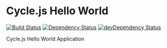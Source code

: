 # Cycle.js Hello World

[![Build Status](https://img.shields.io/travis/CreaturePhil/cycle-hello-world/master.svg?style=flat-square)](https://travis-ci.org/CreaturePhil/cycle-hello-world)
[![Dependency Status](https://david-dm.org/CreaturePhil/cycle-hello-world.svg?style=flat-square)](https://david-dm.org/CreaturePhil/cycle-hello-world)
[![devDependency Status](https://david-dm.org/CreaturePhil/cycle-hello-world/dev-status.svg?style=flat-square)](https://david-dm.org/CreaturePhil/cycle-hello-world#info=devDependencies)

Cycle.js Hello World Application
